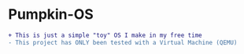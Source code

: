 # Pumpkin-OS
```diff
+ This is just a simple "toy" OS I make in my free time
- This project has ONLY been tested with a Virtual Machine (QEMU)
```
